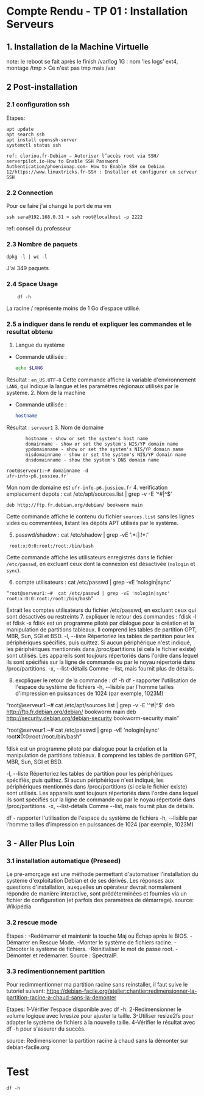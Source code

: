 # Compte Rendu - TP 01 : Installation Serveurs

## 1. Installation de la Machine Virtuelle

note: le reboot se fait après le finish
/var/log 1G : nom ’les logs’
ext4, montage /tmp > Ce n'est pas tmp mais /var

## 2 Post-installation
### 2.1 configuration ssh
Etapes:
```span
apt update
apt search ssh
apt install openssh-server
systemctl status ssh

ref: cloriou.fr-Debian – Autoriser l’accès root via SSH/ serverpilot.io-How to Enable SSH Password Authentication/phoenixnap.com- How to Enable SSH on Debian 12/https://www.linuxtricks.fr-SSH : Installer et configurer un serveur SSH

```
### 2.2 Connection
Pour ce faire j'ai changé le port de ma vm
```span
ssh sara@192.168.0.31 > ssh root@localhost -p 2222
```
ref: conseil du professeur

### 2.3 Nombre de paquets
```span
dpkg -l | wc -l
```
J'ai 349 paquets

### 2.4 Space Usage
```span
    df -h
```
La racine / représente moins de 1 Go d’espace utilisé.

### 2.5 a indiquer dans le rendu et expliquer les commandes et le resultat obtenu
1. Langue du système
- Commande utilisée :
  ```bash
  echo $LANG
  ```
Résultat : `en_US.UTF-8`
Cette commande affiche la variable d'environnement `LANG`, qui indique la langue et les paramètres régionaux utilisés par le système.
2. Nom de la machine
- Commande utilisée :
  ```bash
  hostname
  ```
Résultat : `serveur1`
3. Nom de domaine
```bashNAME
       hostname - show or set the system's host name
       domainname - show or set the system's NIS/YP domain name
       ypdomainname - show or set the system's NIS/YP domain name
       nisdomainname - show or set the system's NIS/YP domain name
       dnsdomainname - show the system's DNS domain name
```
```span
root@serveur1:~# domainname -d
ufr-info-p6.jussieu.fr`
```
Mon nom de domaine est `ufr-info-p6.jussieu.fr`
4. verification emplacement depots : cat /etc/apt/sources.list | grep -v -E ’^#|^$’
```
deb http://ftp.fr.debian.org/debian/ bookworm main
```
Cette commande affiche le contenu du fichier `sources.list` sans les lignes vides ou commentées, listant les dépôts APT utilisés par le système.

5. passwd/shadow : cat /etc/shadow | grep -vE ’:\*:|:!\*:’
 ```
  root:x:0:0:root:/root:/bin/bash
  ```
 Cette commande affiche les utilisateurs enregistrés dans le fichier `/etc/passwd`, en excluant ceux dont la connexion est désactivée (`nologin` et `sync`).

6. compte utilisateurs : cat /etc/passwd | grep -vE ’nologin|sync’
```span
“root@serveur1:~#  cat /etc/passwd | grep -vE 'nologin|sync'
root:x:0:0:root:/root:/bin/bash”
```
Extrait les comptes utilisateurs du fichier /etc/passwd, en excluant ceux qui sont désactivés ou restreints
7. expliquer le retour des commandes : fdisk -l et fdisk -x
fdisk est un programme piloté par dialogue pour la création et la manipulation de partitions tableaux. Il comprend les tables de partition GPT, MBR, Sun, SGI et BSD. 
-l, --liste Répertoriez les tables de partition pour les périphériques spécifiés, puis quittez. Si aucun périphérique n'est indiqué, les périphériques mentionnés dans /proc/partitions (si cela le fichier existe) sont utilisés. Les appareils sont toujours répertoriés dans l'ordre dans lequel ils sont spécifiés sur la ligne de commande ou par le noyau répertorié dans /proc/partitions. -x, --list-détails Comme --list, mais fournit plus de détails.

8. excpliquer le retour de la commande : df -h
df - rapporter l'utilisation de l'espace du système de fichiers 
-h, --lisible par l'homme tailles d'impression en puissances de 1024 (par exemple, 1023M)

“root@serveur1:~# cat /etc/apt/sources.list | grep -v -E '^#|^$'
deb http://ftp.fr.debian.org/debian/ bookworm main
deb http://security.debian.org/debian-security bookworm-security main”

“root@serveur1:~#  cat /etc/passwd | grep -vE 'nologin|sync'
root:x:0:0:root:/root:/bin/bash”



fdisk est un programme piloté par dialogue pour la création et la manipulation de partitions tableaux. Il comprend les tables de partition GPT, MBR, Sun, SGI et BSD. 

-l, --liste Répertoriez les tables de partition pour les périphériques spécifiés, puis quittez. Si aucun périphérique n'est indiqué, les périphériques mentionnés dans /proc/partitions (si cela le fichier existe) sont utilisés. Les appareils sont toujours répertoriés dans l'ordre dans lequel ils sont spécifiés sur la ligne de commande ou par le noyau répertorié dans /proc/partitions. -x, --list-détails Comme --list, mais fournit plus de détails.



df - rapporter l'utilisation de l'espace du système de fichiers 
-h, --lisible par l'homme tailles d'impression en puissances de 1024 (par exemple, 1023M)


## 3 - Aller Plus Loin
### 3.1 installation automatique (Preseed)
Le pré-amorçage est une méthode permettant d'automatiser l'installation du système d'exploitation Debian et de ses dérivés. Les réponses aux questions d'installation, auxquelles un opérateur devrait normalement répondre de manière interactive, sont prédéterminées et fournies via un fichier de configuration (et parfois des paramètres de démarrage).
source: Wikipédia 

### 3.2 rescue mode
Etapes :
-Redémarrer et maintenir la touche Maj ou Échap après le BIOS.
-Démarrer en Rescue Mode.
-Monter le système de fichiers racine.
-Chrooter le système de fichiers.
-Réinitialiser le mot de passe root.
-Démonter et redémarrer.
Source : SpectralP.

### 3.3 redimentionnement partition
Pour redimmentionner ma partition racine sans reinstaller, il faut suive le tutoriel suivant:
https://debian-facile.org/atelier:chantier:redimensionner-la-partition-racine-a-chaud-sans-la-demonter

Etapes:
1-Vérifier l’espace disponible avec df -h. 
2-Redimensionner le volume logique avec lvresize pour ajuster la taille. 
3-Utiliser resize2fs pour adapter le système de fichiers à la nouvelle taille. 
4-Vérifier le résultat avec df -h pour s'assurer du succès.

source: Redimensionner la partition racine à chaud sans la démonter sur debian-facile.org

# Test
```span
df -h
```